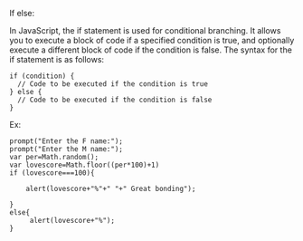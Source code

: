 If else:

In JavaScript, the if statement is used for conditional branching. It allows you to execute a block of code if a specified condition is true, and optionally execute a different block of code if the condition is false. The syntax for the if statement is as follows:

    if (condition) {
      // Code to be executed if the condition is true
    } else {
      // Code to be executed if the condition is false
    }

Ex:

    prompt("Enter the F name:");
    prompt("Enter the M name:");
    var per=Math.random();
    var lovescore=Math.floor((per*100)+1)
    if (lovescore===100){
    
        alert(lovescore+"%"+" "+" Great bonding");
        
    }
    else{
         alert(lovescore+"%");
    }
